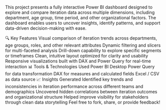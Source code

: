 This project presents a fully interactive Power BI dashboard designed to explore and compare iteration data across multiple dimensions, including department, age group, time period, and other organizational factors. The dashboard enables users to uncover insights, identify patterns, and support data-driven decision-making with ease.

🔍 Key Features
Visual comparison of iteration trends across departments, age groups, roles, and other relevant attributes
Dynamic filtering and slicers for multi-faceted analysis
Drill-down capability to explore specific segments or timeframes
Clean, intuitive layout optimized for clarity and usability
Responsive visualizations built with DAX and Power Query for real-time interaction
📊 Tools & Technologies Used
Power BI Desktop
Power Query for data transformation
DAX for measures and calculated fields
Excel / CSV as data source
📈 Insights Generated
Identified key trends and inconsistencies in iteration performance across different teams and demographics
Uncovered hidden correlations between iteration outcomes and organizational structure
Helped improve visibility for stakeholders through clean data storytelling
Feel free to fork, share, or provide feedback!

